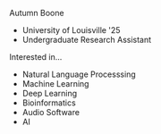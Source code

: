 Autumn Boone
- University of Louisville '25
- Undergraduate Research Assistant

Interested in...
- Natural Language Processsing
- Machine Learning
- Deep Learning
- Bioinformatics
- Audio Software
- AI
